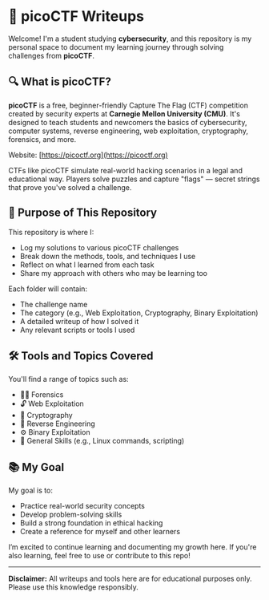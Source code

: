 # 🚩 picoCTF Writeups

Welcome! I'm a student studying **cybersecurity**, and this repository is my personal space to document my learning journey through solving challenges from **picoCTF**.

## 🔍 What is picoCTF?

**picoCTF** is a free, beginner-friendly Capture The Flag (CTF) competition created by security experts at **Carnegie Mellon University (CMU)**. It's designed to teach students and newcomers the basics of cybersecurity, computer systems, reverse engineering, web exploitation, cryptography, forensics, and more.

Website: [https://picoctf.org](https://picoctf.org)

CTFs like picoCTF simulate real-world hacking scenarios in a legal and educational way. Players solve puzzles and capture "flags" — secret strings that prove you've solved a challenge.

## 🎯 Purpose of This Repository

This repository is where I:

- Log my solutions to various picoCTF challenges
- Break down the methods, tools, and techniques I use
- Reflect on what I learned from each task
- Share my approach with others who may be learning too

Each folder will contain:
- The challenge name
- The category (e.g., Web Exploitation, Cryptography, Binary Exploitation)
- A detailed writeup of how I solved it
- Any relevant scripts or tools I used

## 🛠️ Tools and Topics Covered

You'll find a range of topics such as:
- 🕵️‍♂️ Forensics
- 🔓 Web Exploitation
- 🔐 Cryptography
- 🧠 Reverse Engineering
- ⚙️ Binary Exploitation
- 📁 General Skills (e.g., Linux commands, scripting)

## 📚 My Goal

My goal is to:
- Practice real-world security concepts
- Develop problem-solving skills
- Build a strong foundation in ethical hacking
- Create a reference for myself and other learners

I’m excited to continue learning and documenting my growth here. If you're also learning, feel free to use or contribute to this repo!

---

**Disclaimer:** All writeups and tools here are for educational purposes only. Please use this knowledge responsibly.

